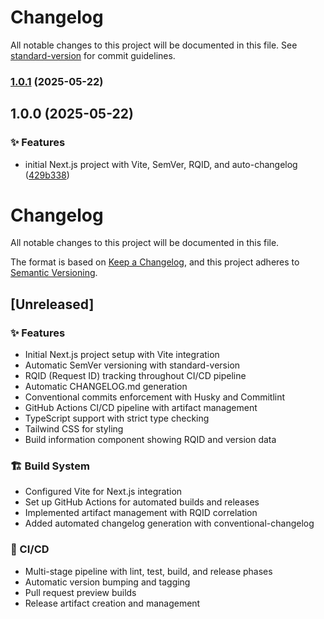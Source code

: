 # Changelog

All notable changes to this project will be documented in this file. See [standard-version](https://github.com/conventional-changelog/standard-version) for commit guidelines.

### [1.0.1](https://github.com/amatosolivo/fte/compare/v1.0.0...v1.0.1) (2025-05-22)

## 1.0.0 (2025-05-22)


### ✨ Features

* initial Next.js project with Vite, SemVer, RQID, and auto-changelog ([429b338](https://github.com/amatosolivo/fte/commit/429b338eb71e8810cb36af1aeb3ce5784c449493))

# Changelog

All notable changes to this project will be documented in this file.

The format is based on [Keep a Changelog](https://keepachangelog.com/en/1.0.0/),
and this project adheres to [Semantic Versioning](https://semver.org/spec/v2.0.0.html).

## [Unreleased]

### ✨ Features
- Initial Next.js project setup with Vite integration
- Automatic SemVer versioning with standard-version
- RQID (Request ID) tracking throughout CI/CD pipeline
- Automatic CHANGELOG.md generation
- Conventional commits enforcement with Husky and Commitlint
- GitHub Actions CI/CD pipeline with artifact management
- TypeScript support with strict type checking
- Tailwind CSS for styling
- Build information component showing RQID and version data

### 🏗️ Build System
- Configured Vite for Next.js integration
- Set up GitHub Actions for automated builds and releases
- Implemented artifact management with RQID correlation
- Added automated changelog generation with conventional-changelog

### 👷 CI/CD
- Multi-stage pipeline with lint, test, build, and release phases
- Automatic version bumping and tagging
- Pull request preview builds
- Release artifact creation and management